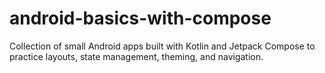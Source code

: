# android-basics-with-compose
Collection of small Android apps built with Kotlin and Jetpack Compose to practice layouts, state management, theming, and navigation.
